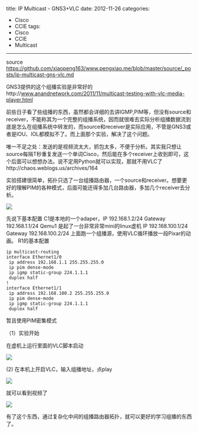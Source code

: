 title: IP Multicast - GNS3+VLC 
date: 2012-11-26
categories:
- Cisco
- CCIE
tags:
- Cisco
- CCIE
- Multicast
---

source https://github.com/xiaopeng163/www.pengxiao.me/blob/master/source/_posts/ip-multicast-gns-vlc.md 

GNS3提供的这个组播实验是非常好的http://www.anandnetwork.com/2011/11/multicast-testing-with-vlc-media-player.html

前些日子看了些组播的东西，虽然都会详细的去讲IGMP,PIM等，但没有source和receiver，不能称其为一个完整的组播系统，因而就很难去实际分析组播数据流到底是怎么在组播系统中转发的，而source和receiver是实际应用，不管是GNS3或者是IOU、IOL都模拟不了。而上面那个实验，解决了这个问题。
 
唯一不足之处：发送的是视频流太大，抓包太多，不便于分析。其实我只想让source每隔T秒重复发送一个单词Cisco，然后能在多个receiver上收到即可，这个后面可以想想办法。说不定用Python就可以实现，那就不用VLC了http://chaos.weblogs.us/archives/164
 
实验搭建很简单，拓扑只选了一台组播路由器，一个source和receiver。想要更好的理解PIM的各种模式，后面可能还得多加几台路由器，多加几个receiver去分析。

![](/thumbnails/ip-multicast-gns-vlc/1.png)

先说下基本配置
C1是本地的一个adaper，IP 192.168.1.2/24 Gateway 192.168.1.1/24
Qemu1 是起了一台非常非常mini的linux虚机 IP 192.168.100.1/24 Gateway 192.168.100.2/24
上面跑一个组播源，使用VLC循环播放一段Pixar的动画。
R1的基本配置
```
ip multicast-routing
interface Ethernet1/0
 ip address 192.168.1.1 255.255.255.0
 ip pim dense-mode
 ip igmp static-group 224.1.1.1
 duplex half
!        
interface Ethernet1/1
 ip address 192.168.100.2 255.255.255.0
 ip pim dense-mode
 ip igmp static-group 224.1.1.1
 duplex half
```
暂且使用PIM密集模式
 
（1）实验开始

在虚机上运行里面的VLC脚本启动

![](/thumbnails/ip-multicast-gns-vlc/2.jpg)

(2) 在本机上开启VLC，输入组播地址，点play

![](/thumbnails/ip-multicast-gns-vlc/3.png)

就可以看到视频了

![](/thumbnails/ip-multicast-gns-vlc/4.png)
 
有了这个东西，通过复杂化中间的组播路由器拓扑，就可以更好的学习组播的东西了。